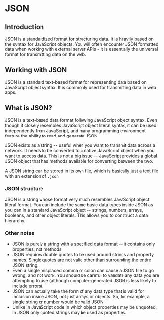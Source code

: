 # JSON
## Introduction
JSON is a standardized format for structuring data. It is heavily based on the syntax for JavaScript objects. You will often encounter JSON formatted data when working with external server APIs - it is essentially the universal format for transmitting data on the web.

## Working with JSON 
JSON is a standard text-based format for representing data based on JavaScript object syntax. It is commonly used for transmitting data in web apps. 

## What is JSON? 
JSON is a text-based data format following JavaScript object syntax. Even though it closely resembles JavaScript object literal syntax, it can be used independently from JavaScript, and many programming environment feature the ability to read and generate JSON. 

JSON exists as a string -- useful when you want to transmit data across a network. It needs to be converted to a native JavaScript object when you want to access data. This is not a big issue -- JavaScript provides a global JSON object that has methods available for converting between the two. 

A JSON string can be stored in its own file, which is basically just a text file with an extension of  `.json` 

### JSON structure
JSON is a string whose format very much resembles JavaScript object literal format. You can include the same basic data types inside JSON as you can in a standard JavaScript object -- strings, numbers, arrays, booleans, and other object literals. This allows you to construct a data hierarchy.

### Other notes
- JSON is purely a string with a specified data format -- it contains only properties, not methods
- JSON requires double quotes to be used around strings and property names. Single quotes are not valid other than surrounding the entire JSON string.
- Even a single misplaced comma or colon can cause a JSON file to go wrong, and not work. You should be careful to validate any data you are attempting to use (although computer-generated JSON is less likely to include errors). 
- JSON can actually take the form of any data type that is valid for inclusion inside JSON, not just arrays or objects. So, for example, a single string or number would be valid JSON
- Unlike in JavaScript code in which object properties may be unquoted, in JSON only quoted strings may be used as properties. 
